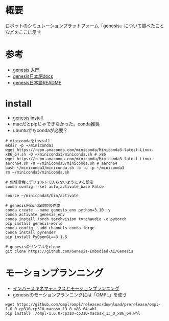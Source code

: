 # 概要
ロボットのシミュレーションプラットフォーム「genesis」について調べたことなどをここに示す

# 参考
- [genesis 入門](https://note.com/npaka/n/n07b448c74613)
- [genesis日本語docs](https://genesis-world.readthedocs.io/ja/latest/user_guide/index.html)
- [genesis日本語README](https://github.com/Genesis-Embodied-AI/Genesis/blob/main/README_JA.md)

# install
- [genesis install](https://note.com/npaka/n/n07b448c74613)
- macだとpipじゃできなかった。conda推奨
- ubuntuでもcondaが必要？

```bash:ubuntuにinstall
# minicondaをinstall
mkdir -p ~/miniconda3
wget https://repo.anaconda.com/miniconda/Miniconda3-latest-Linux-x86_64.sh -O ~/miniconda3/miniconda.sh # x86
wget https://repo.anaconda.com/miniconda/Miniconda3-latest-Linux-aarch64.sh -O ~/miniconda3/miniconda.sh # aarch64
bash ~/miniconda3/miniconda.sh -b -u -p ~/miniconda3
rm ~/miniconda3/miniconda.sh

# 仮想環境にデフォルトで入らないようにする設定
conda config --set auto_activate_base False

source ~/miniconda3/bin/activate

# genesis用conda環境の作成
conda create --name genesis_env python=3.10 -y
conda activate genesis_env
conda install torch torchvision torchaudio -c pytorch
pip install genesis-world
conda config --add channels conda-forge
conda install pyrender
pip install PyOpenGL==3.1.5

# genesisのサンプルをclone
git clone https://github.com/Genesis-Embodied-AI/Genesis
```

# モーションプランニング
- [インバースキネマティクスとモーションプランニング](https://note.com/npaka/n/n3b06df2458c1)
- genesisのモーションプランニングには「OMPL」を使う
```bash:mac x86でOMPLをinstall
wget https://github.com/ompl/ompl/releases/download/prerelease/ompl-1.6.0-cp310-cp310-macosx_13_0_x86_64.whl
pip install ./ompl-1.6.0-cp310-cp310-macosx_13_0_x86_64.whl
```